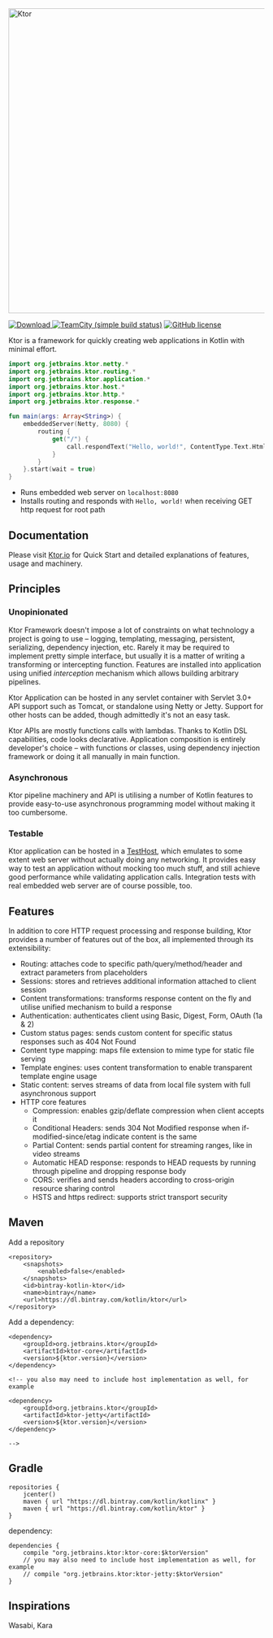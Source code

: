 <img src="http://ktor.io/images/docs/ktor.png" alt="Ktor" width="600" style="max-width:100%;">

[ ![Download](https://api.bintray.com/packages/kotlin/ktor/ktor/images/download.svg) ](https://bintray.com/kotlin/ktor/ktor/_latestVersion)
[![TeamCity (simple build status)](https://img.shields.io/teamcity/http/teamcity.jetbrains.com/s/KotlinTools_Ktor_Build.svg)](https://teamcity.jetbrains.com/viewType.html?buildTypeId=KotlinTools_Ktor_Build&branch_KotlinTools_Ktor=%3Cdefault%3E&tab=buildTypeStatusDiv)
[![GitHub license](https://img.shields.io/badge/license-Apache%20License%202.0-blue.svg?style=flat)](http://www.apache.org/licenses/LICENSE-2.0)

Ktor is a framework for quickly creating web applications in Kotlin with minimal effort.

```kotlin
import org.jetbrains.ktor.netty.*
import org.jetbrains.ktor.routing.*
import org.jetbrains.ktor.application.*
import org.jetbrains.ktor.host.*
import org.jetbrains.ktor.http.*
import org.jetbrains.ktor.response.*

fun main(args: Array<String>) {
    embeddedServer(Netty, 8080) {
        routing {
            get("/") {
                call.respondText("Hello, world!", ContentType.Text.Html)
            }
        }
    }.start(wait = true)
}
```

* Runs embedded web server on `localhost:8080`
* Installs routing and responds with `Hello, world!` when receiving GET http request for root path

## Documentation

Please visit [Ktor.io](http://ktor.io) for Quick Start and detailed explanations of
features, usage and machinery. 

## Principles

### Unopinionated

Ktor Framework doesn't impose a lot of constraints on what technology a project is going to use – logging, templating, messaging, persistent, serializing, dependency injection, etc. Rarely it may be required to implement pretty simple interface, but usually it is a matter of writing a transforming or intercepting function. Features are installed into application using unified *interception* mechanism which allows building arbitrary pipelines. 

Ktor Application can be hosted in any servlet container with Servlet 3.0+ API support such as Tomcat, or standalone using Netty or Jetty. Support for other hosts can be added, though admittedly it's not an easy task.

Ktor APIs are mostly functions calls with lambdas. Thanks to Kotlin DSL capabilities, code looks declarative. Application composition is entirely developer's choice – with functions or classes, using dependency injection framework or doing it all manually in main function. 

### Asynchronous

Ktor pipeline machinery and API is utilising a number of Kotlin features to provide easy-to-use asynchronous programming model without making it too cumbersome. 

### Testable

Ktor application can be hosted in a [TestHost](https://github.com/Kotlin/ktor/wiki/Testing), which emulates to some 
extent web server without actually doing any networking. It provides easy way to test an application without mocking 
too much stuff, and still achieve good performance while validating application calls. Integration tests with real 
embedded web server are of course possible, too.

## Features

In addition to core HTTP request processing and response building, Ktor provides a number of features out of the box, all implemented through its extensibility:

* Routing: attaches code to specific path/query/method/header and extract parameters from placeholders
* Sessions: stores and retrieves additional information attached to client session
* Content transformations: transforms response content on the fly and utilise unified mechanism to build a response
* Authentication: authenticates client using Basic, Digest, Form, OAuth (1a & 2)
* Custom status pages: sends custom content for specific status responses such as 404 Not Found
* Content type mapping: maps file extension to mime type for static file serving
* Template engines: uses content transformation to enable transparent template engine usage
* Static content: serves streams of data from local file system with full asynchronous support
* HTTP core features
    * Compression: enables gzip/deflate compression when client accepts it
    * Conditional Headers: sends 304 Not Modified response when if-modified-since/etag indicate content is the same
    * Partial Content: sends partial content for streaming ranges, like in video streams
    * Automatic HEAD response: responds to HEAD requests by running through pipeline and dropping response body
    * CORS: verifies and sends headers according to cross-origin resource sharing control
    * HSTS and https redirect: supports strict transport security

## Maven

Add a repository

```
<repository>
    <snapshots>
        <enabled>false</enabled>
    </snapshots>
    <id>bintray-kotlin-ktor</id>
    <name>bintray</name>
    <url>https://dl.bintray.com/kotlin/ktor</url>
</repository>
```

Add a dependency:

```
<dependency>
    <groupId>org.jetbrains.ktor</groupId>
    <artifactId>ktor-core</artifactId>
    <version>${ktor.version}</version>
</dependency>

<!-- you also may need to include host implementation as well, for example

<dependency>
    <groupId>org.jetbrains.ktor</groupId>
    <artifactId>ktor-jetty</artifactId>
    <version>${ktor.version}</version>
</dependency>

-->
```

## Gradle

```
repositories {
    jcenter()
    maven { url "https://dl.bintray.com/kotlin/kotlinx" }
    maven { url "https://dl.bintray.com/kotlin/ktor" }
}
```

dependency:

```
dependencies {
    compile "org.jetbrains.ktor:ktor-core:$ktorVersion"
    // you may also need to include host implementation as well, for example
    // compile "org.jetbrains.ktor:ktor-jetty:$ktorVersion"
}
```

## Inspirations

Wasabi, Kara

